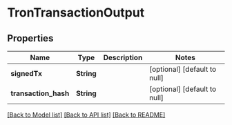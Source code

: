 # TronTransactionOutput
## Properties

| Name | Type | Description | Notes |
|------------ | ------------- | ------------- | -------------|
| **signedTx** | **String** |  | [optional] [default to null] |
| **transaction\_hash** | **String** |  | [optional] [default to null] |

[[Back to Model list]](../README.md#documentation-for-models) [[Back to API list]](../README.md#documentation-for-api-endpoints) [[Back to README]](../README.md)

